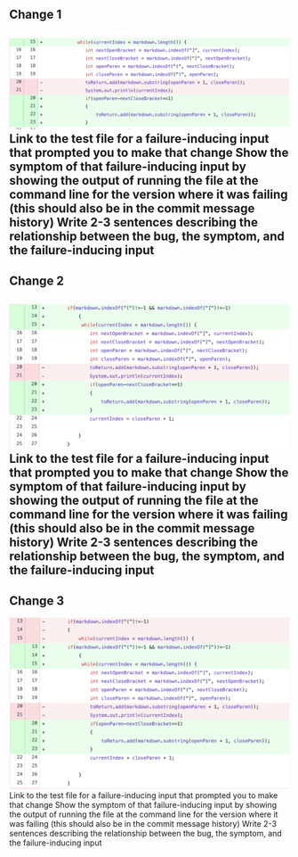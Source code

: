 ## Change 1

![Image](change1.png)
Link to the test file for a failure-inducing input that prompted you to make that change
Show the symptom of that failure-inducing input by showing the output of running the file at the command line for the version where it was failing (this should also be in the commit message history)
Write 2-3 sentences describing the relationship between the bug, the symptom, and the failure-inducing input
---
## Change 2

![Image](change2.png)
Link to the test file for a failure-inducing input that prompted you to make that change
Show the symptom of that failure-inducing input by showing the output of running the file at the command line for the version where it was failing (this should also be in the commit message history)
Write 2-3 sentences describing the relationship between the bug, the symptom, and the failure-inducing input
---
## Change 3

![Image](change3.png)
Link to the test file for a failure-inducing input that prompted you to make that change
Show the symptom of that failure-inducing input by showing the output of running the file at the command line for the version where it was failing (this should also be in the commit message history)
Write 2-3 sentences describing the relationship between the bug, the symptom, and the failure-inducing input

